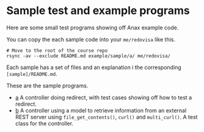 Sample test and example programs
=====================================

Here are some small test programs showing off Anax example code.

You can copy the each sample code into your `me/redovisa` like this.

```
# Move to the root of the course repo
rsync -av --exclude README.md example/sample/a/ me/redovisa/
```

Each sample has a set of files and an explanation i the corresponding `[sample]/README.md`.

These are the sample programs.

* [a](a) A controller doing redirect, with test cases showing off how to test a redirect.
* [b](b) A controller using a model to retrieve information from an external REST server using `file_get_contents()`, `curl()` and `multi_curl()`. A test class for the controller.

